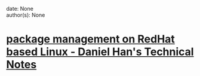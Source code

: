
date: None  
author(s): None  

# [package management on RedHat based Linux - Daniel Han's Technical Notes](https://sites.google.com/site/xiangyangsite/home/technical-tips/linux-unix/administrations/package-management-on-linux/package-management-on-redhat-based-linux)



